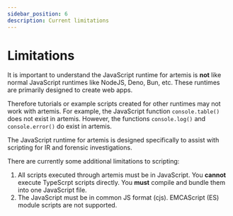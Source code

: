 ```yaml
---
sidebar_position: 6
description: Current limitations
---
```


# Limitations

It is important to understand the JavaScript runtime for artemis is **not** like
normal JavaScript runtimes like NodeJS, Deno, Bun, etc. These runtimes are
primarily designed to create web apps.

Therefore tutorials or example scripts created for other runtimes may not work
with artemis. For example, the JavaScript function `console.table()` does not
exist in artemis. However, the functions `console.log()` and `console.error()`
do exist in artemis.

The JavaScript runtime for artemis is designed specifically to assist with
scripting for IR and forensic investigations.

There are currently some additional limitations to scripting:

1. All scripts executed through artemis must be in JavaScript. You **cannot**
   execute TypeScrpt scripts directly. You **must** compile and bundle them into
   one JavaScript file.
2. The JavaScript must be in common JS format (cjs). EMCAScript (ES) module
   scripts are not supported.